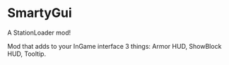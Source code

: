 # SmartyGui
 A StationLoader mod!

Mod that adds to your InGame interface 3 things: Armor HUD, ShowBlock HUD, Tooltip.

